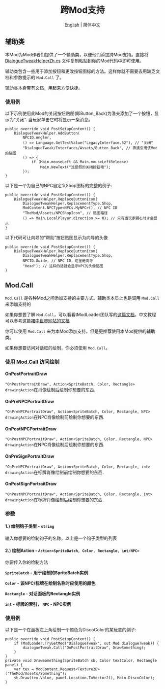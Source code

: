 <h1 align="center">跨Mod支持</h1>

<div align="center">

[English](README.md) | 简体中文

</div>

## 辅助类

本Mod为Mod作者们提供了一个辅助类，以便他们添加跨Mod支持。直接将 [DialogueTweakHelperZh.cs](DialogueTweakHelperZh.cs) 文件复制粘贴到你的Mod代码中即可使用。

辅助类包含一些用于添加按钮和更改按钮图标的方法。这样你就不需要去用缺乏文档和参数提示的 `Mod.Call` 了。

辅助类本身带有文档，用起来方便快捷。

### 使用例

以下示例使用此Mod的关闭按钮贴图(即Button_Back)为渔夫添加了一个按钮，显示为“关闭”. 当玩家单击它时将显示一条消息。

```CSharp
public override void PostSetupContent() {
    DialogueTweakHelper.AddButton(
	    NPCID.Angler,
	    () => Language.GetTextValue("LegacyInterface.52"), // "关闭"
	    "DialogueTweak/Interfaces/Assets/Button_Back", // 直接引用该Mod的贴图
	    () => {
		    if (Main.mouseLeft && Main.mouseLeftRelease)
			    Main.NewText("这是假的关闭按钮哦");
	    });
}
```

以下是一个为自己的NPC自定义Shop图标的完整的例子:

```CSharp
public override void PostSetupContent() {
    DialogueTweakHelper.ReplaceButtonIcon(
	    DialogueTweakHelper.ReplacementType.Shop,
	    ModContent.NPCType<NPCs.MyNPC>(), // NPC ID
	    "TheMod/Assets/NPCShopIcon", // 贴图路径
	    () => Main.LocalPlayer.direction >= 0); // 只有当玩家朝右时才会显示
}
```

以下代码可让向导的“帮助”按钮贴图显示为向导的头像

```CSharp
public override void PostSetupContent() {
    DialogueTweakHelper.ReplaceButtonIcon(
	    DialogueTweakHelper.ReplacementType.Shop,
	    NPCID.Guide, // NPC ID，这里是向导
	    "Head"); // 这样的话就会显示NPC的头像贴图
}
```

## Mod.Call

`Mod.Call` 是各种Mod之间添加支持的主要方式。辅助类本质上也是调用 `Mod.Call` 来添加支持的

如果你想要了解 `Mod.Call`，可以看看tModLoader团队写的[这篇文档](https://github.com/tModLoader/tModLoader/wiki/Expert-Cross-Mod-Content#call-aka-modcall-intermediate)。中文教程可以参考这篇[裙中世界网站的文档](https://fs49.org/2020/05/30/%e9%ad%94%e6%94%b9%e8%bf%9b%e9%98%b6-mod%e8%81%94%e5%8a%a8/)

你可以使用 `Mod.Call` 来为本Mod添加支持，但是更推荐使用本Mod提供的辅助类。

如果你想要访问对话框的绘制，你必须使用 `Mod.Call`。


### 使用 Mod.Call 访问绘制
#### OnPostPortraitDraw
```"OnPostPortraitDraw", Action<SpriteBatch, Color, Rectangle> drawingAction```在肖像绘制后绘制你想要的东西.

#### OnPreNPCPortraitDraw
```"OnPreNPCPortraitDraw", Action<SpriteBatch, Color, Rectangle, NPC> drawingAction```在NPC肖像绘制前绘制你想要的东西.

#### OnPostNPCPortraitDraw
```"OnPostNPCPortraitDraw", Action<SpriteBatch, Color, Rectangle, NPC> drawingAction```在NPC肖像绘制后绘制你想要的东西.

#### OnPreSignPortraitDraw
```"OnPreNPCPortraitDraw", Action<SpriteBatch, Color, Rectangle, int> drawingAction```在标牌肖像绘制前绘制你想要的东西.

#### OnPostSignPortraitDraw
```"OnPostNPCPortraitDraw", Action<SpriteBatch, Color, Rectangle, int> drawingAction```在标牌肖像绘制后绘制你想要的东西.

### 参数
#### 1.) 绘制钩子类型 - ```string```
输入你想要的绘制钩子的名称，以上是一个钩子类型的列表

#### 2.) 绘制Action - ```Action<SpriteBatch, Color, Rectangle, int/NPC>```
你要传入你的绘制方法

**```SpriteBatch``` - 用于绘制的SpriteBatch实例**

**```Color``` - 该NPC/标牌在绘制名称时应使用的颜色**

**```Rectangle``` - 对话面板的Rectangle实例**

**```int``` - 标牌的索引， ```NPC``` - NPC实例**

### 使用例
以下是一个在面板左上角绘制一个颜色为DiscoColor的某玩意的例子:
```CSharp
public override void PostSetupContent() {
    if (ModLoader.TryGetMod("DialogueTweak", out Mod dialogueTweak)) {
        dialogueTweak.Call("OnPostPortraitDraw", DrawSomething);
    }
}
private void DrawSomething(SpriteBatch sb, Color textColor, Rectangle panel) {
    var tex = ModContent.Request<Texture2D>("TheMod/Assets/Something");
    sb.Draw(tex.Value, panel.Location.ToVector2(), Main.DiscoColor);
}
```